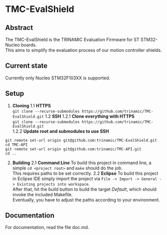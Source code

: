 # TMC-EvalShield

## Abstract
The TMC-EvalShield is the TRINAMIC Evaluation Firmware for ST STM32-Nucleo boards.  
This aims to simplify the evaluation process of our motion controller shields.  

## Current state
Currently only Nucleo STM32F103XX is supported.

## Setup
1. **Cloning**
1.1 **HTTPS**  
`git clone --recurse-submodules https://github.com/trinamic/TMC-EvalShield.git`
1.2 **SSH**
1.2.1 **Clone everything with HTTPS**  
`git clone --recurse-submodules https://github.com/trinamic/TMC-EvalShield.git`  
1.2.2 **Update root and submodules to use SSH**  
```shell
git remote set-url origin git@github.com:trinamic/TMC-EvalShield.git
cd TMC-API
git remote set-url origin git@github.com:trinamic/TMC-API.git
cd ..
```
2. **Building**
2.1 **Command Line**
To build this project in command line, a simple `cd <project root>` and `make` should do the job.  
This requires paths to be set correctly.
2.2 **Eclipse**
To build this project in Eclipse IDE simply import the project via `File -> Import -> General -> Existing projects into workspace`.  
After that, hit the build button to build the target *Default*, which should invoke the included Makefile.  
Eventually, you have to adjust the paths according to your environment.

## Documentation
For documentation, read the file doc.md.